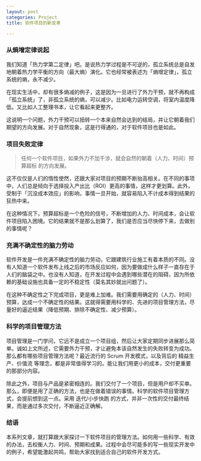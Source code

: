 ```yaml
---
layout: post
categories: Project
title: 软件项目的新变革

---
```


### 从熵增定律说起
我们知道「热力学第二定律」吧。是说热力学过程是不可逆的，孤立系统总是自发地朝着热力学平衡的方向（最大熵）演化。它也经常被表述为「熵增定律」，孤立系统的熵，永不减少。

在现实生活中，却有很多熵减的例子，这是因为一旦进行了外力干预，就不再构成「孤立系统」了，非孤立系统的熵，可以减少。比如电力运转空调，将室内温度降低。又比如人工整理书本，让它看起来更整齐。

这说明一个问题，外力干预可以扭转一个本来自然会达到的结局，并让它朝着我们期望的方向发展。对于自然现象，这是行得通的，对于软件项目也是如此。

### 项目失败定律
> 任何一个软件项目，如果外力不加干涉，就会自然的朝着（人力、时间）预算超标 的方向发展。

这不仅仅是人们的惰性使然，还跟大家对项目的预期不断抬高相关。在不同的事项中，人们总是倾向于选择投入产出比（ROI）更高的事情，这样才更划算。此外，受制于「沉没成本效应」的影响，事情一旦开始，就容易陷入不计成本得到结果的狂热中来。

在这种情况下，预算超标是一个危险的信号，不断增加的人力、时间成本，会让软件项目陷入困境。它的结果就不是那么划算了，我们是否应当尽快停下来，去做别的事情呢？

### 充满不确定性的脑力劳动
软件开发是一件充满不确定性的脑力劳动，它跟建筑行业施工有着本质的不同。没有人知道一个软件发布上线之后的市场反应如何，因为要做成什么样子一直存在于人们的脑袋之中。也没有人知道，在开发过程中会遇到哪些潜在的阻碍，因为所依赖的基础设施也具备一定的不稳定性（莫名其妙就出问题了）。

在这种不确定性之下完成项目，更是难上加难。我们需要用确定的（人力、时间）预算，达成一个不确定性的结果。这就得需要用科学的、先进的项目管理方法，尽量好的逼近结果（降低预期、排除不确定性、减少预算）。

### 科学的项目管理方法
项目管理是一门学问，它远不是成立一个项目组，然后让大家定期同步进展那么简单。诚如上文所述，它需要外力干预，才让避免本该自然发生的失败转变为成功。那么都有哪些项目管理方法呢？最近流行的 Scrum 开发模式，以及背后的 精益生产、价值流 等理念，都是非常值得学习的。能让我们用更小的成本，交付更重要的那部分内容。

除此之外，项目与产品是紧密相连的。我们交付了一个项目，但是用户却不买单。那么，即便是用了正确的方法，也是在做着错误的事情。科学的软件项目管理方式，会提前想到这一点。采用 迭代/小步快跑 的方式，并非一次性的交付最终结果，而是通过多次交付，不断逼近正确解。

### 结语
本系列文章，就打算跟大家探讨一下软件项目的管理方法。如何用一些科学、有效的办法，去权衡人力、时间、预期和成果。过程中会尽可能多的写一些现实开发中的例子，希望能激起共鸣，帮助大家找到适合自己的软件开发方式。